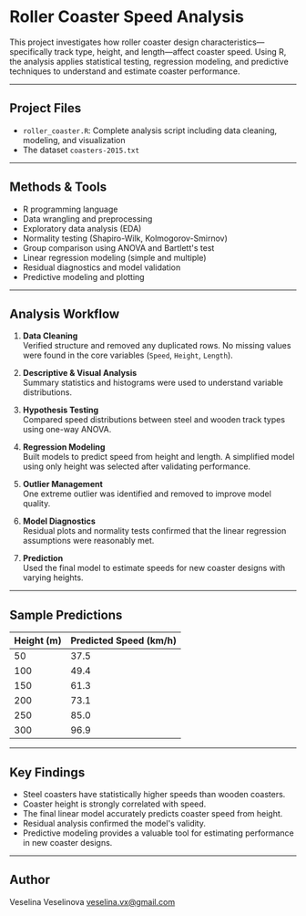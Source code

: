 # Roller Coaster Speed Analysis

This project investigates how roller coaster design characteristics—specifically track type, height, and length—affect coaster speed. Using R, the analysis applies statistical testing, regression modeling, and predictive techniques to understand and estimate coaster performance.

---

## Project Files

- `roller_coaster.R`: Complete analysis script including data cleaning, modeling, and visualization
- The dataset `coasters-2015.txt`

---

## Methods & Tools

- R programming language
- Data wrangling and preprocessing
- Exploratory data analysis (EDA)
- Normality testing (Shapiro-Wilk, Kolmogorov-Smirnov)
- Group comparison using ANOVA and Bartlett's test
- Linear regression modeling (simple and multiple)
- Residual diagnostics and model validation
- Predictive modeling and plotting

---

## Analysis Workflow

1. **Data Cleaning**  
   Verified structure and removed any duplicated rows. No missing values were found in the core variables (`Speed`, `Height`, `Length`).

2. **Descriptive & Visual Analysis**  
   Summary statistics and histograms were used to understand variable distributions.

3. **Hypothesis Testing**  
   Compared speed distributions between steel and wooden track types using one-way ANOVA.

4. **Regression Modeling**  
   Built models to predict speed from height and length. A simplified model using only height was selected after validating performance.

5. **Outlier Management**  
   One extreme outlier was identified and removed to improve model quality.

6. **Model Diagnostics**  
   Residual plots and normality tests confirmed that the linear regression assumptions were reasonably met.

7. **Prediction**  
   Used the final model to estimate speeds for new coaster designs with varying heights.

---

## Sample Predictions

| Height (m) | Predicted Speed (km/h) |
|------------|------------------------|
| 50         | 37.5                   |
| 100        | 49.4                   |
| 150        | 61.3                   |
| 200        | 73.1                   |
| 250        | 85.0                   |
| 300        | 96.9                   |

---

## Key Findings

- Steel coasters have statistically higher speeds than wooden coasters.
- Coaster height is strongly correlated with speed.
- The final linear model accurately predicts coaster speed from height.
- Residual analysis confirmed the model's validity.
- Predictive modeling provides a valuable tool for estimating performance in new coaster designs.

---

## Author

Veselina Veselinova 
veselina.vx@gmail.com  
 
